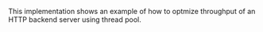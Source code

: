 This implementation shows an example of how to optmize 
throughput of an HTTP backend server using thread pool.